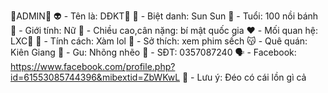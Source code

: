 💞ADMIN💞
👽 - Tên là: DĐKT💞
🧸 - Biệt danh: Sun Sun
🍄 - Tuổi: 100 nồi bánh
🤕 - Giới tính: Nữ
🤡 - Chiều cao,cân nặng: bí mật quốc gia
❤️ - Mối quan hệ: LXC🧸
🔬 - Tính cách: Xàm lol
🎃 - Sở thích: xem phim sếch
😽 - Quê quán: Kiên Giang
🧡 - Gu: Nhõng nhẽo 
📱 - SĐT: 0357087240
🗣️ - Facebook: https://www.facebook.com/profile.php?id=61553085744396&mibextid=ZbWKwL
🦎 - Lưu ý: Đéo có cái lồn gì cả
